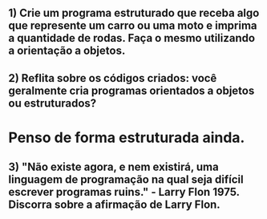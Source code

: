 ## 1) Crie um programa estruturado que receba algo que represente um carro ou uma moto e imprima a quantidade de rodas. Faça o mesmo utilizando a orientação a objetos.


## 2) Reflita sobre os códigos criados: você geralmente cria programas orientados a objetos ou estruturados?

# Penso de forma estruturada ainda.

## 3) "Não existe agora, e nem existirá, uma linguagem de programação na qual seja difícil escrever programas ruins." - Larry Flon 1975. Discorra sobre a afirmação de Larry Flon.

# 
